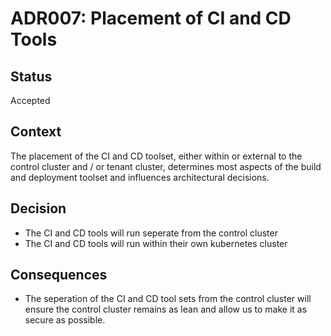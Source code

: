 # ADR007: Placement of CI and CD Tools

## Status

Accepted

## Context

The placement of the CI and CD toolset, either within or external to the control cluster and / or tenant cluster, determines most aspects of the build and deployment toolset and influences architectural decisions.


## Decision

- The CI and CD tools will run seperate from the control cluster
- The CI and CD tools will run within their own kubernetes cluster


## Consequences

- The seperation of the CI and CD tool sets from the control cluster will ensure the control cluster remains as lean and allow us to make it as secure as possible.
